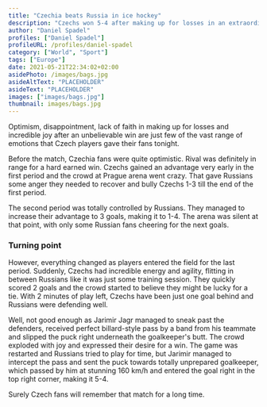 ```yaml
---
title: "Czechia beats Russia in ice hockey"
description: "Czechs won 5-4 after making up for losses in an extraordinary third period."
author: "Daniel Spadel"
profiles: ["Daniel Spadel"]
profileURL: /profiles/daniel-spadel
category: ["World", "Sport"]
tags: ["Europe"]
date: 2021-05-21T22:34:02+02:00
asidePhoto: /images/bags.jpg
asideAltText: "PLACEHOLDER"
asideText: "PLACEHOLDER"
images: ["images/bags.jpg"]
thumbnail: images/bags.jpg
---
```


Optimism, disappointment, lack of faith in making up for losses and incredible joy after an unbelievable win are just few of the vast range of emotions that Czech players gave their fans tonight.

Before the match, Czechia fans were quite optimistic. Rival was definitely in range for a hard earned win. Czechs gained an advantage very early in the first period and the crowd at Prague arena went crazy. That gave Russians some anger they needed to recover and bully Czechs 1-3 till the end of the first period.

The second period was totally controlled by Russians. They managed to increase their advantage to 3 goals, making it to 1-4. The arena was silent at that point, with only some Russian fans cheering for the next goals.

### Turning point

However, everything changed as players entered the field for the last period. Suddenly, Czechs had incredible energy and agility, flitting in between Russians like it was just some training session. They quickly scored 2 goals and the crowd started to believe they might be lucky for a tie. With 2 minutes of play left, Czechs have been just one goal behind and Russians were defending well.

Well, not good enough as Jarimir Jagr managed to sneak past the defenders, received perfect billard-style pass by a band from his teammate and slipped the puck right underneath the goalkeeper's butt. The crowd exploded with joy and expressed their desire for a win. The game was restarted and Russians tried to play for time, but Jarimir managed to intercept the pass and sent the puck towards totally unprepared goalkeeper, which passed by him at stunning 160 km/h and entered the goal right in the top right corner, making it 5-4.

Surely Czech fans will remember that match for a long time.
